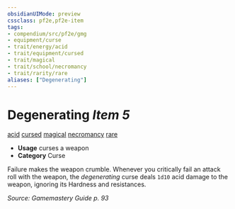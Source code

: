 ```yaml
---
obsidianUIMode: preview
cssclass: pf2e,pf2e-item
tags:
- compendium/src/pf2e/gmg
- equipment/curse
- trait/energy/acid
- trait/equipment/cursed
- trait/magical
- trait/school/necromancy
- trait/rarity/rare
aliases: ["Degenerating"]
---
```

# Degenerating *Item 5*  
[acid](acid.md)  [cursed](cursed-gmg.md)  [magical](magical.md)  [necromancy](necromancy.md)  [rare](rare.md)  

- **Usage** curses a weapon
- **Category** Curse

Failure makes the weapon crumble. Whenever you critically fail an attack roll with the weapon, the _degenerating_ curse deals `1d10` acid damage to the weapon, ignoring its Hardness and resistances.

*Source: Gamemastery Guide p. 93*